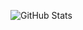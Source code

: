 ![GitHub Stats](https://github-readme-streak-stats.herokuapp.com/?user=ivanov998&theme=default&hide_border=true)
